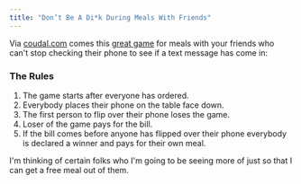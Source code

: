 ```yaml
---
title: "Don’t Be A Di*k During Meals With Friends"
---
```

<p>Via <a href="http://coudal.com/archives/2012/01/dont_be_a_dik_d.php">coudal.com</a> comes this <a href="http://blkgirlblogging.tumblr.com/post/15301683144/str8nochaser-the-terrific-kid-onehoney">great game</a> for meals with your friends who can't stop checking their phone to see if a text message has come in:</p>
<h3>The Rules</h3>
<ol>
<li>The game starts after everyone has ordered.</li>
<li>Everybody places their phone on the table face down.</li>
<li>The first person to flip over their phone loses the game.</li>
<li>Loser of the game pays for the bill.</li>
<li>If the bill comes before anyone has flipped over their phone everybody is declared a winner and pays for their own meal.</li>
</ol>
<p>I'm thinking of certain folks who I'm going to be seeing more of just so that I can get a free meal out of them.</p>
